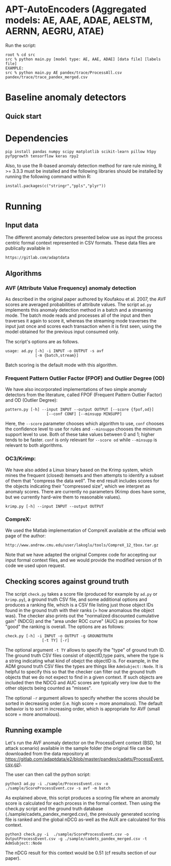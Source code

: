 # APT-AutoEncoders (Aggregated models: AE, AAE, ADAE, AELSTM, AERNN, AEGRU, ATAE) 

Run the script:
```shell
root % cd src
src % python main.py [model type: AE, AAE, ADAE] [data file] [labels file]
EXAMPLE:
src % python main.py AE pandex/trace/ProcessAll.csv pandex/trace/trace_pandex_merged.csv
```

# Baseline anomaly detectors

## Quick start

# Dependencies

```
pip install pandas numpy scipy matplotlib scikit-learn pillow h5py pyfpgrowth tensorflow keras rpy2
```


Also, to use the R-based anomaly detection method for rare rule mining, R >= 3.3.3 must be
installed and the following libraries should be installed by running
the following command within R:
```
install.packages(c("stringr","ppls","plyr"))
```


# Running

## Input data

The different anomaly detectors presented below use as input the process centric formal context represented in CSV formats. These data files are publically available in 
```
https://gitlab.com/adaptdata 
```
## Algorithms

### AVF (Attribute Value Frequency) anomaly detection

As described in the original paper authored by Koufakou et al. 2007, the AVF scores are averaged probabilities of attribute values.
The script `ad.py` implements this anomaly detection method in a batch and a streaming mode.  The batch mode reads and
processes all of the input and then traverses it again to score it, whereas the streaming mode traverses the input just once
and scores each transaction when it is first seen, using the model obtained for the previous input consumed only.
 
The script's options are as follows.

```
usage: ad.py [-h] -i INPUT -o OUTPUT -s avf
             [-m {batch,stream}]
```

Batch scoring is the default mode with this algorithm.
 
### Frequent Pattern Outlier Factor (FPOF) and Outlier Degree (OD)

We have also incorporated implementations of two simple anomaly detectors from the 
literature, called FPOF (Frequent Pattern Outlier Factor) and OD (Outlier 
Degree):

```
pattern.py [-h] --input INPUT --output OUTPUT [--score {fpof,od}]
                  [--conf CONF] [--minsupp MINSUPP]
```

Here, the `--score` parameter chooses which algorithm to use, `conf` chooses the
confidence level to use for rules and `--minsuppo` chooses the minimum support
level to use.  Both of these take values between 0 and 1; higher tends to be 
faster.  `conf` is only relevant for `--score od` while `--minsupp` is 
relevant to both algorithms.  

### OC3/Krimp:  

We have also added a Linux binary based on the Krimp system, which mines the 
frequent (closed) itemsets and then attempts to identify a subset of them that
"compress the data well".  The end result includes scores for the objects 
indicating their "compressed size", which we interpret
as anomaly scores.  There are currently no parameters (Krimp does have some, 
but we currently hard-wire them to reasonable values).

```
krimp.py [-h] --input INPUT --output OUTPUT
```

### CompreX:  

We used the Matlab implementation of CompreX available at the official web page of the author:

```
http://www.andrew.cmu.edu/user/lakoglu/tools/CompreX_12_tbox.tar.gz
```
Note that we have adapted the original Comprex code for accepting our input formal context files, and we would provide the modified version of th code we used upon request.

## Checking scores against ground truth

The script `check.py` takes a score file (produced for example by `ad.py` or `krimp.py`), 
a ground truth CSV file, and some additional options and produces a
ranking file, which is a CSV file listing just those object IDs found
in the ground truth with their ranks (= how anomalous the object
was).  The checker also prints out the "normalized discounted
cumulative gain" (NDCG) and the "area under ROC curve" (AUC) as
proxies for how "good" the ranking is overall.
The options are as follows:

```
check.py [-h] -i INPUT -o OUTPUT -g GROUNDTRUTH
                [-t TY] [-r]

```

The optional argument `-t TY` allows to specify the
"type" of ground truth ID.  The ground truth CSV files consist of
objectID,type pairs, where the type is a string indicating what kind
of obejct the objectID is.  For example, in the ADM ground truth CSV
files the types are things like `AdmSubject::Node`.  It is helpful to
specify this so that the checker can filter out the ground truth
objects that we do not expect to find in a given context.  If such
objects are included then the NDCG and AUC scores are typically very
low due to the other objects being counted as "misses".

The optional `-r` argument allows to specify whether the scores should
be sorted in decreasing order (i.e. high score = more anomalous).  The
default behavior is to sort in increasing order, which is appropriate
for AVF (small score = more anomalous). 



## Running example

Let's run the AVF anomaly detector on the ProcessEvent context (BSD, 1st attack scenario) available in the sample folder (the original file can be downloaded from the data repository at https://gitlab.com/adaptdata/e2/blob/master/pandex/cadets/ProcessEvent.csv.gz).

The user can then call the python script: 

```python3 ad.py -i ./sample/ProcessEvent.csv -o ./sample/ScoreProcessEvent.csv -s avf -m batch```

As explained above, this script produces a scoring file where an anomaly score is calculated for each process in the formal context.
Then using the check.py script and the ground truth database (./sample/cadets_pandex_merged.csv), the previously generated scoring file is ranked and the global nDCG as-well as the AUX are calculated for this context.

```python3 check.py -i  ./sample/ScoreProcessEvent.csv -o OutputProcessEvent.csv -g ./sample/cadets_pandex_merged.csv -t AdmSubject::Node```

The nDCG result for this context would be 0.51 (cf results section of our paper). 

